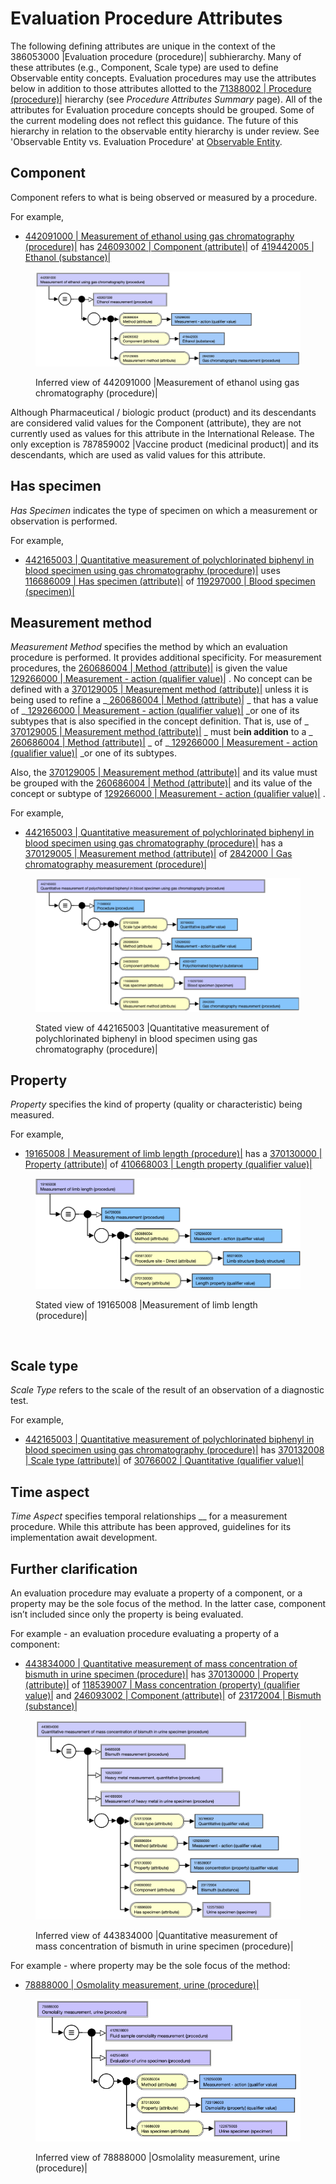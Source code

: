 # Evaluation Procedure Attributes

The following defining attributes are unique in the context of the 386053000 |Evaluation procedure (procedure)| subhierarchy. Many of these attributes (e.g., Component, Scale type) are used to define Observable entity concepts. Evaluation procedures may use the attributes below in addition to those attributes allotted to the [71388002 | Procedure (procedure)|](http://snomed.info/id/71388002) hierarchy (see _Procedure Attributes Summary_ page). All of the attributes for Evaluation procedure concepts should be grouped. Some of the current modeling does not reflect this guidance. The future of this hierarchy in relation to the observable entity hierarchy is under review. See 'Observable Entity vs. Evaluation Procedure' at [Observable Entity](../../../observable-entity/).

## Component

Component refers to what is being observed or measured by a procedure.

For example,

* [442091000 | Measurement of ethanol using gas chromatography (procedure)|](http://snomed.info/id/442091000) has [246093002 | Component (attribute)|](http://snomed.info/id/246093002) of [419442005 | Ethanol (substance)|](http://snomed.info/id/419442005)

<figure><img src="../../../../../../.gitbook/assets/image (32).png" alt=""><figcaption><p>Inferred view of 442091000 |Measurement of ethanol using gas chromatography (procedure)|</p></figcaption></figure>

Although Pharmaceutical / biologic product (product) and its descendants are considered valid values for the Component (attribute), they are not currently used as values for this attribute in the International Release. The only exception is 787859002 |Vaccine product (medicinal product)| and its descendants, which are used as valid values for this attribute.

## Has specimen

_Has Specimen_ indicates the type of specimen on which a measurement or observation is performed.

For example,

* [442165003 | Quantitative measurement of polychlorinated biphenyl in blood specimen using gas chromatography (procedure)|](http://snomed.info/id/442165003) uses [116686009 | Has specimen (attribute)|](http://snomed.info/id/116686009) of [119297000 | Blood specimen (specimen)|](http://snomed.info/id/119297000)

## Measurement method

_Measurement Method_ specifies the method by which an evaluation procedure is performed. It provides additional specificity. For measurement procedures, the [260686004 | Method (attribute)|](http://snomed.info/id/260686004) is given the value [129266000 | Measurement - action (qualifier value)|](http://snomed.info/id/129266000) . No concept can be defined with a [370129005 | Measurement method (attribute)|](http://snomed.info/id/370129005) unless it is being used to refine a \_[ 260686004 | Method (attribute)|](http://snomed.info/id/260686004) \_ that has a value of \_[ 129266000 | Measurement - action (qualifier value)|](http://snomed.info/id/129266000) \_or one of its subtypes that is also specified in the concept definition. That is, use of \_[ 370129005 | Measurement method (attribute)|](http://snomed.info/id/370129005) \_ must be**in addition** to a \_[ 260686004 | Method (attribute)|](http://snomed.info/id/260686004) \_ of \_[ 129266000 | Measurement - action (qualifier value)|](http://snomed.info/id/129266000) \_or one of its subtypes.

Also, the [370129005 | Measurement method (attribute)|](http://snomed.info/id/370129005) and its value must be grouped with the [260686004 | Method (attribute)|](http://snomed.info/id/260686004) and its value of the concept or subtype of [129266000 | Measurement - action (qualifier value)|](http://snomed.info/id/129266000) .

For example,

* [442165003 | Quantitative measurement of polychlorinated biphenyl in blood specimen using gas chromatography (procedure)|](http://snomed.info/id/442165003) has a [370129005 | Measurement method (attribute)|](http://snomed.info/id/370129005) of [2842000 | Gas chromatography measurement (procedure)|](http://snomed.info/id/2842000)

<figure><img src="../../../../../../.gitbook/assets/image (33).png" alt=""><figcaption><p>Stated view of 442165003 |Quantitative measurement of polychlorinated biphenyl in blood specimen using gas chromatography (procedure)|</p></figcaption></figure>

## Property

_Property_ specifies the kind of property (quality or characteristic) being measured.

For example,

* [19165008 | Measurement of limb length (procedure)|](http://snomed.info/id/19165008) has a [370130000 | Property (attribute)|](http://snomed.info/id/370130000) of [410668003 | Length property (qualifier value)|](http://snomed.info/id/410668003)

<figure><img src="../../../../../../.gitbook/assets/image (34).png" alt=""><figcaption><p>Stated view of 19165008 |Measurement of limb length (procedure)|</p></figcaption></figure>

<figure><img src="../../../../../../authoring/procedure/images/250545865.png" alt=""><figcaption></figcaption></figure>

## Scale type

_Scale Type_ refers to the scale of the result of an observation of a diagnostic test.

For example,

* [442165003 | Quantitative measurement of polychlorinated biphenyl in blood specimen using gas chromatography (procedure)|](http://snomed.info/id/442165003) has [370132008 | Scale type (attribute)|](http://snomed.info/id/370132008) of [30766002 | Quantitative (qualifier value)|](http://snomed.info/id/30766002)

## Time aspect

_Time Aspect_ specifies temporal relationships \_\_ for a measurement procedure. While this attribute has been approved, guidelines for its implementation await development.

## Further clarification

An evaluation procedure may evaluate a property of a component, or a property may be the sole focus of the method. In the latter case, component isn’t included since only the property is being evaluated.

For example - an evaluation procedure evaluating a property of a component:

* [443834000 | Quantitative measurement of mass concentration of bismuth in urine specimen (procedure)|](http://snomed.info/id/443834000) has [370130000 | Property (attribute)|](http://snomed.info/id/370130000) of [118539007 | Mass concentration (property) (qualifier value)|](http://snomed.info/id/118539007) and [246093002 | Component (attribute)|](http://snomed.info/id/246093002) of [23172004 | Bismuth (substance)|](http://snomed.info/id/23172004)

<figure><img src="../../../../../../.gitbook/assets/image (35).png" alt=""><figcaption><p>Inferred view of 443834000 |Quantitative measurement of mass concentration of bismuth in urine specimen (procedure)|</p></figcaption></figure>

For example - where property may be the sole focus of the method:

* [78888000 | Osmolality measurement, urine (procedure)|](http://snomed.info/id/78888000)

<figure><img src="../../../../../../.gitbook/assets/image (36).png" alt=""><figcaption><p>Inferred view of 78888000 |Osmolality measurement, urine (procedure)|</p></figcaption></figure>

<figure><img src="../../../../../../authoring/procedure/images/174691353.png" alt=""><figcaption></figcaption></figure>
